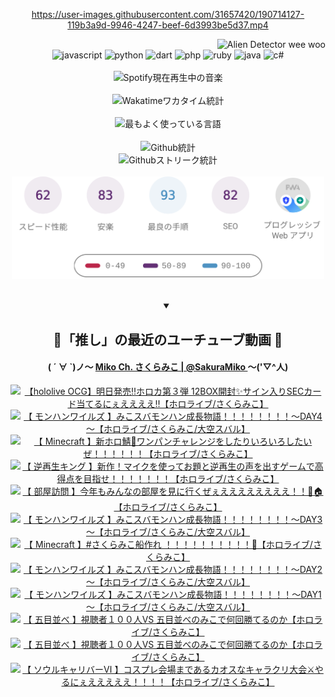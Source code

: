 <!-- START: HERO IMAGE GIF ////////// ////////// ////////// -->
<!-- <img src="@/../assets/img/gaming/ghost-of-tsushima.gif" width="100%"  alt="nellyXinwei's Hero Gif Image"/> -->
<!-- END: HERO IMAGE GIF ////////// ////////// ////////// -->

<div align="center" >  
  
<!-- START:ワンピース 第1015話「ルフィはRED ROCを使う」 -->
<https://user-images.githubusercontent.com/31657420/190714127-119b3a9d-9946-4247-beef-6d3993be5d37.mp4>
<!-- END:ワンピース 第1015話「ルフィはRED ROCを使う」 -->

<!-- START:VISITOR COUNTER -->
<div width="100%" align="right">
<img src="https://komarev.com/ghpvc/?username=nellyXinwei&label=🛸&color=grey&style=for-the-badge&labelcolor=ffffff" alt="Alien Detector wee woo"/>
</div>
<!-- END:VISITOR COUNTER -->

<!-- START: PROGRAMMING LANGUAGES -->
<!-- 色彩 Color Scheme:
#961E3A, #8A0D42, #5A0640, #4F265E, #2B355A, #3E759B, #CC4246,
#BB2649, #AD1052, #700750, #633075, #364270, #4E92C2, #FF5357
Sauce: https://www.webcreatorbox.com/inspiration/pantone-2023
-->

<img src="https://img.shields.io/badge/javascript%20-%23BB2649.svg?&style=for-the-badge&logo=javascript&logoColor=white&labelColor=961E3A" alt="javascript"/>
<img src="https://img.shields.io/badge/python%20-%23AD1052.svg?&style=for-the-badge&logo=python&logoColor=white&labelColor=8A0D42" alt="python" />
<img src="https://img.shields.io/badge/dart%20-%23700750.svg?&style=for-the-badge&logo=dart&logoColor=white&labelColor=5A0640" alt="dart"/>
<img src="https://img.shields.io/badge/php%20-%23633075.svg?&style=for-the-badge&logo=php&logoColor=white&labelColor=4F265E" alt="php"/>
<img src="https://img.shields.io/badge/ruby%20-%23364270.svg?&style=for-the-badge&logo=ruby&logoColor=white&labelColor=2B355A" alt="ruby"/>
<img src="https://img.shields.io/badge/java%20-%234E92C2.svg?&style=for-the-badge&logo=openjdk&logoColor=white&labelColor=3E759B" alt="java"/>
<img src="https://img.shields.io/badge/c%23-%23FF5357.svg?style=for-the-badge&logo=c-sharp&logoColor=white&labelColor=CC4246" alt="c#"/>  
<!-- END: PROGRAMMING LANGUAGES -->

<br>
<br>

<!-- START: MUSIC STATUS -->
  <!-- <a href="https://newojima-gsrs-20220114.vercel.app/api/now-playing?open">
    <img src="https://newojima-gsrs-20220114.vercel.app/api/now-playing" alt="Spotify現在再生中の音楽">
  </a> -->
  <img src="https://newojima-grss-20230114.vercel.app/api/spotify?border_color=transparent" alt="Spotify現在再生中の音楽" width="280px">
<!-- END: MUSIC STATUS -->

<br>
<br>

<!-- START: GITHUB STATUS -->
<!-- 色彩 Color Scheme:  #BB2649, #AD1052, #700750, #633075 -->
<img align="center" src="https://newojima-grs-20230109.vercel.app/api/wakatime?username=newojima&layout=compact&langs_count=10&locale=ja&hide_title=false&title_color=fff&hide_border=true&text_color=fff&bg_color=BB2649,BB2649,633075,633075&hide=other,css,html,bash,xml,git%20config,makefile,properties,yaml,markdown,text,json,jsx" alt="Wakatimeワカタイム統計" width="500px"/>

<br>
<br>

<!-- 色彩 Color Scheme:  #633075, #364270, #4E92C2 -->
  <img align="center" src="https://newojima-grs-20230109.vercel.app/api/top-langs?username=newojima&layout=compact&text_color=fff&icon_color=fff&hide_border=true&&locale=ja&hide_title=false&title_color=fff&include_all_commits=true&card_width=445&langs_count=11&hide=c%23,powershell,shaderlab,hlsl,makefile,jupyter%20notebook,python,html,css,shell,batchfile,less,liquid,hack,scss&bg_color=4F265E,633075,4E92C2" alt="最もよく使っている言語" width="500px"/>

<br>
<br>

<!-- 色彩 Color Scheme:  #4E92C2, #FF5357 -->
  <img align="center" src="https://newojima-grs-20230109.vercel.app/api?username=newojima&rank_icon=github&show_icons=true&&locale=ja&title_color=fff&text_color=fff&icon_color=fff&hide_border=true&hide_title=false&count_private=true&include_all_commits=true&card_width=495&disable_animations=true&bg_color=4E92C2,4E92C2,FF5357" alt="Github統計" width="500px"/>

<br>

<img align="center" src="https://streak-stats.demolab.com?user=newojima&theme=dark&hide_border=true&locale=ja&ring=BB2649&stroke=222222&background=151515&sideLabels=BB2649&currStreakLabel=ffffff&border=BB2649&fire=FF5357&currStreakNum=ffffff&sideNums=FF5357&dates=ffffff" alt="Githubストリーク統計" width="500px"/>

<br>
<br>

  <img align="center" width="500px" src="@/../assets/img/page-insights.svg" alt="Githubページの洞察"/>
  
</div>
<!-- END: GITHUB STATUS -->

<br>
<br>

<div align="center">
<details open>
  <summary>

  </summary>

  <h2 align="center">🌸「推し」の最近のユーチューブ動画 🌸</h2>
  <h4>
  ( ´ ∀ `)ノ～ 
  <a href="https://www.youtube.com/@SakuraMiko">Miko Ch. さくらみこ | @SakuraMiko
  </a>
   ～('▽^人)
  </h4>

  <!-- BEGIN YOUTUBE-CARDS -->
<a href="https://www.youtube.com/watch?v=-8ZHJa24LJ4"><img src="https://ytcards.demolab.com/?id=-8ZHJa24LJ4&title=%E3%80%90hololive+OCG%E3%80%91%E6%98%8E%E6%97%A5%E7%99%BA%E5%A3%B2%E2%80%BC%E3%83%9B%E3%83%AD%E3%82%AB%E7%AC%AC%EF%BC%93%E5%BC%BE+12BOX%E9%96%8B%E5%B0%81%E2%9C%A8%E3%82%B5%E3%82%A4%E3%83%B3%E5%85%A5%E3%82%8ASEC%E3%82%AB%E3%83%BC%E3%83%89%E5%BD%93%E3%81%A6%E3%82%8B%E3%81%AB%E3%81%87%E3%81%88%E3%81%88%E3%81%88%E3%81%88%E2%80%BC%E3%80%90%E3%83%9B%E3%83%AD%E3%83%A9%E3%82%A4%E3%83%96%2F%E3%81%95%E3%81%8F%E3%82%89%E3%81%BF%E3%81%93%E3%80%91&lang=ja&timestamp=1742475608&background_color=%230d1117&title_color=%23ffffff&stats_color=%23dedede&max_title_lines=1&width=187&border_radius=5&duration=6617" alt="【hololive OCG】明日発売‼ホロカ第３弾 12BOX開封✨サイン入りSECカード当てるにぇええええ‼【ホロライブ/さくらみこ】" title="【hololive OCG】明日発売‼ホロカ第３弾 12BOX開封✨サイン入りSECカード当てるにぇええええ‼【ホロライブ/さくらみこ】"></a>
<a href="https://www.youtube.com/watch?v=KI4UKg3Kcg4"><img src="https://ytcards.demolab.com/?id=KI4UKg3Kcg4&title=%E3%80%90+%E3%83%A2%E3%83%B3%E3%83%8F%E3%83%B3%E3%83%AF%E3%82%A4%E3%83%AB%E3%82%BA+%E3%80%91%E3%81%BF%E3%81%93%E3%82%B9%E3%83%90%E3%83%A2%E3%83%B3%E3%83%8F%E3%83%B3%E6%88%90%E9%95%B7%E7%89%A9%E8%AA%9E%EF%BC%81%EF%BC%81%EF%BC%81%EF%BC%81%EF%BC%81%EF%BC%81%EF%BC%81%EF%BC%81%EF%BD%9EDAY4%EF%BD%9E%E3%80%90%E3%83%9B%E3%83%AD%E3%83%A9%E3%82%A4%E3%83%96%2F%E3%81%95%E3%81%8F%E3%82%89%E3%81%BF%E3%81%93%2F%E5%A4%A7%E7%A9%BA%E3%82%B9%E3%83%90%E3%83%AB%E3%80%91&lang=ja&timestamp=1742401621&background_color=%230d1117&title_color=%23ffffff&stats_color=%23dedede&max_title_lines=1&width=187&border_radius=5&duration=11134" alt="【 モンハンワイルズ 】みこスバモンハン成長物語！！！！！！！！～DAY4～【ホロライブ/さくらみこ/大空スバル】" title="【 モンハンワイルズ 】みこスバモンハン成長物語！！！！！！！！～DAY4～【ホロライブ/さくらみこ/大空スバル】"></a>
<a href="https://www.youtube.com/watch?v=Lvnu_lAcdxI"><img src="https://ytcards.demolab.com/?id=Lvnu_lAcdxI&title=%E3%80%90+Minecraft+%E3%80%91%E6%96%B0%E3%83%9B%E3%83%AD%E9%AF%96%F0%9F%8C%B1%E3%83%AF%E3%83%B3%E3%83%91%E3%83%B3%E3%83%81%E3%83%A3%E3%83%AC%E3%83%B3%E3%82%B8%E3%82%92%E3%81%97%E3%81%9F%E3%82%8A%E3%81%84%E3%82%8D%E3%81%84%E3%82%8D%E3%81%97%E3%81%9F%E3%81%84%E3%81%9C%EF%BC%81%EF%BC%81%EF%BC%81%EF%BC%81%EF%BC%81%EF%BC%81%E3%80%90%E3%83%9B%E3%83%AD%E3%83%A9%E3%82%A4%E3%83%96%2F%E3%81%95%E3%81%8F%E3%82%89%E3%81%BF%E3%81%93%E3%80%91&lang=ja&timestamp=1742316044&background_color=%230d1117&title_color=%23ffffff&stats_color=%23dedede&max_title_lines=1&width=187&border_radius=5&duration=15157" alt="【 Minecraft 】新ホロ鯖🌱ワンパンチャレンジをしたりいろいろしたいぜ！！！！！！【ホロライブ/さくらみこ】" title="【 Minecraft 】新ホロ鯖🌱ワンパンチャレンジをしたりいろいろしたいぜ！！！！！！【ホロライブ/さくらみこ】"></a>
<a href="https://www.youtube.com/watch?v=lWESBbpBclU"><img src="https://ytcards.demolab.com/?id=lWESBbpBclU&title=%E3%80%90+%E9%80%86%E5%86%8D%E7%94%9F%E3%82%AD%E3%83%B3%E3%82%B0+%E3%80%91%E6%96%B0%E4%BD%9C%EF%BC%81%E3%83%9E%E3%82%A4%E3%82%AF%E3%82%92%E4%BD%BF%E3%81%A3%E3%81%A6%E3%81%8A%E9%A1%8C%E3%81%A8%E9%80%86%E5%86%8D%E7%94%9F%E3%81%AE%E5%A3%B0%E3%82%92%E5%87%BA%E3%81%99%E3%82%B2%E3%83%BC%E3%83%A0%E3%81%A7%E9%AB%98%E5%BE%97%E7%82%B9%E3%82%92%E7%9B%AE%E6%8C%87%E3%81%9B%EF%BC%81%EF%BC%81%EF%BC%81%EF%BC%81%EF%BC%81%EF%BC%81%EF%BC%81%E3%80%90%E3%83%9B%E3%83%AD%E3%83%A9%E3%82%A4%E3%83%96%2F%E3%81%95%E3%81%8F%E3%82%89%E3%81%BF%E3%81%93%E3%80%91&lang=ja&timestamp=1742298156&background_color=%230d1117&title_color=%23ffffff&stats_color=%23dedede&max_title_lines=1&width=187&border_radius=5&duration=5472" alt="【 逆再生キング 】新作！マイクを使ってお題と逆再生の声を出すゲームで高得点を目指せ！！！！！！！【ホロライブ/さくらみこ】" title="【 逆再生キング 】新作！マイクを使ってお題と逆再生の声を出すゲームで高得点を目指せ！！！！！！！【ホロライブ/さくらみこ】"></a>
<a href="https://www.youtube.com/watch?v=xhKgulrl950"><img src="https://ytcards.demolab.com/?id=xhKgulrl950&title=%E3%80%90+%E9%83%A8%E5%B1%8B%E8%A8%AA%E5%95%8F+%E3%80%91%E4%BB%8A%E5%B9%B4%E3%82%82%E3%81%BF%E3%82%93%E3%81%AA%E3%81%AE%E9%83%A8%E5%B1%8B%E3%82%92%E8%A6%8B%E3%81%AB%E8%A1%8C%E3%81%8F%E3%81%9C%E3%81%87%E3%81%88%E3%81%88%E3%81%88%E3%81%88%E3%81%88%E3%81%88%E3%81%88%E3%81%88%EF%BC%81%EF%BC%81%F0%9F%8C%B8%F0%9F%8F%A0%E3%80%90%E3%83%9B%E3%83%AD%E3%83%A9%E3%82%A4%E3%83%96%2F%E3%81%95%E3%81%8F%E3%82%89%E3%81%BF%E3%81%93%E3%80%91&lang=ja&timestamp=1742223534&background_color=%230d1117&title_color=%23ffffff&stats_color=%23dedede&max_title_lines=1&width=187&border_radius=5&duration=8579" alt="【 部屋訪問 】今年もみんなの部屋を見に行くぜぇええええええええ！！🌸🏠【ホロライブ/さくらみこ】" title="【 部屋訪問 】今年もみんなの部屋を見に行くぜぇええええええええ！！🌸🏠【ホロライブ/さくらみこ】"></a>
<a href="https://www.youtube.com/watch?v=bPZM-OfXBII"><img src="https://ytcards.demolab.com/?id=bPZM-OfXBII&title=%E3%80%90+%E3%83%A2%E3%83%B3%E3%83%8F%E3%83%B3%E3%83%AF%E3%82%A4%E3%83%AB%E3%82%BA+%E3%80%91%E3%81%BF%E3%81%93%E3%82%B9%E3%83%90%E3%83%A2%E3%83%B3%E3%83%8F%E3%83%B3%E6%88%90%E9%95%B7%E7%89%A9%E8%AA%9E%EF%BC%81%EF%BC%81%EF%BC%81%EF%BC%81%EF%BC%81%EF%BC%81%EF%BC%81%EF%BC%81%EF%BD%9EDAY3%EF%BD%9E%E3%80%90%E3%83%9B%E3%83%AD%E3%83%A9%E3%82%A4%E3%83%96%2F%E3%81%95%E3%81%8F%E3%82%89%E3%81%BF%E3%81%93%2F%E5%A4%A7%E7%A9%BA%E3%82%B9%E3%83%90%E3%83%AB%E3%80%91&lang=ja&timestamp=1742140310&background_color=%230d1117&title_color=%23ffffff&stats_color=%23dedede&max_title_lines=1&width=187&border_radius=5&duration=12803" alt="【 モンハンワイルズ 】みこスバモンハン成長物語！！！！！！！！～DAY3～【ホロライブ/さくらみこ/大空スバル】" title="【 モンハンワイルズ 】みこスバモンハン成長物語！！！！！！！！～DAY3～【ホロライブ/さくらみこ/大空スバル】"></a>
<a href="https://www.youtube.com/watch?v=e9ylccCckIs"><img src="https://ytcards.demolab.com/?id=e9ylccCckIs&title=%E3%80%90+Minecraft+%E3%80%91%23%E3%81%95%E3%81%8F%E3%82%89%E3%81%BF%E3%81%93%E8%88%B9%E4%BD%9C%E3%82%8C+%EF%BC%81%EF%BC%81%EF%BC%81%EF%BC%81%EF%BC%81%EF%BC%81%EF%BC%81%EF%BC%81%EF%BC%81%EF%BC%81%F0%9F%9A%A2%E3%80%90%E3%83%9B%E3%83%AD%E3%83%A9%E3%82%A4%E3%83%96%2F%E3%81%95%E3%81%8F%E3%82%89%E3%81%BF%E3%81%93%E3%80%91&lang=ja&timestamp=1742057250&background_color=%230d1117&title_color=%23ffffff&stats_color=%23dedede&max_title_lines=1&width=187&border_radius=5&duration=12586" alt="【 Minecraft 】#さくらみこ船作れ ！！！！！！！！！！🚢【ホロライブ/さくらみこ】" title="【 Minecraft 】#さくらみこ船作れ ！！！！！！！！！！🚢【ホロライブ/さくらみこ】"></a>
<a href="https://www.youtube.com/watch?v=-JC7XZo-DOM"><img src="https://ytcards.demolab.com/?id=-JC7XZo-DOM&title=%E3%80%90+%E3%83%A2%E3%83%B3%E3%83%8F%E3%83%B3%E3%83%AF%E3%82%A4%E3%83%AB%E3%82%BA+%E3%80%91%E3%81%BF%E3%81%93%E3%82%B9%E3%83%90%E3%83%A2%E3%83%B3%E3%83%8F%E3%83%B3%E6%88%90%E9%95%B7%E7%89%A9%E8%AA%9E%EF%BC%81%EF%BC%81%EF%BC%81%EF%BC%81%EF%BC%81%EF%BC%81%EF%BC%81%EF%BC%81%EF%BD%9EDAY2%EF%BD%9E%E3%80%90%E3%83%9B%E3%83%AD%E3%83%A9%E3%82%A4%E3%83%96%2F%E3%81%95%E3%81%8F%E3%82%89%E3%81%BF%E3%81%93%2F%E5%A4%A7%E7%A9%BA%E3%82%B9%E3%83%90%E3%83%AB%E3%80%91&lang=ja&timestamp=1741881289&background_color=%230d1117&title_color=%23ffffff&stats_color=%23dedede&max_title_lines=1&width=187&border_radius=5&duration=15104" alt="【 モンハンワイルズ 】みこスバモンハン成長物語！！！！！！！！～DAY2～【ホロライブ/さくらみこ/大空スバル】" title="【 モンハンワイルズ 】みこスバモンハン成長物語！！！！！！！！～DAY2～【ホロライブ/さくらみこ/大空スバル】"></a>
<a href="https://www.youtube.com/watch?v=prYdKNbj8cQ"><img src="https://ytcards.demolab.com/?id=prYdKNbj8cQ&title=%E3%80%90+%E3%83%A2%E3%83%B3%E3%83%8F%E3%83%B3%E3%83%AF%E3%82%A4%E3%83%AB%E3%82%BA+%E3%80%91%E3%81%BF%E3%81%93%E3%82%B9%E3%83%90%E3%83%A2%E3%83%B3%E3%83%8F%E3%83%B3%E6%88%90%E9%95%B7%E7%89%A9%E8%AA%9E%EF%BC%81%EF%BC%81%EF%BC%81%EF%BC%81%EF%BC%81%EF%BC%81%EF%BC%81%EF%BC%81%EF%BD%9EDAY1%EF%BD%9E%E3%80%90%E3%83%9B%E3%83%AD%E3%83%A9%E3%82%A4%E3%83%96%2F%E3%81%95%E3%81%8F%E3%82%89%E3%81%BF%E3%81%93%2F%E5%A4%A7%E7%A9%BA%E3%82%B9%E3%83%90%E3%83%AB%E3%80%91&lang=ja&timestamp=1741794370&background_color=%230d1117&title_color=%23ffffff&stats_color=%23dedede&max_title_lines=1&width=187&border_radius=5&duration=11882" alt="【 モンハンワイルズ 】みこスバモンハン成長物語！！！！！！！！～DAY1～【ホロライブ/さくらみこ/大空スバル】" title="【 モンハンワイルズ 】みこスバモンハン成長物語！！！！！！！！～DAY1～【ホロライブ/さくらみこ/大空スバル】"></a>
<a href="https://www.youtube.com/watch?v=UfYj_25d8Xg"><img src="https://ytcards.demolab.com/?id=UfYj_25d8Xg&title=%E3%80%90+%E4%BA%94%E7%9B%AE%E4%B8%A6%E3%81%B9+%E3%80%91%E8%A6%96%E8%81%B4%E8%80%85%EF%BC%91%EF%BC%90%EF%BC%90%E4%BA%BAVS+%E4%BA%94%E7%9B%AE%E4%B8%A6%E3%81%B9%E3%81%AE%E3%81%BF%E3%81%93%E3%81%A7%E4%BD%95%E5%9B%9E%E5%8B%9D%E3%81%A6%E3%82%8B%E3%81%AE%E3%81%8B%E3%80%90%E3%83%9B%E3%83%AD%E3%83%A9%E3%82%A4%E3%83%96%2F%E3%81%95%E3%81%8F%E3%82%89%E3%81%BF%E3%81%93%E3%80%91&lang=ja&timestamp=1741720002&background_color=%230d1117&title_color=%23ffffff&stats_color=%23dedede&max_title_lines=1&width=187&border_radius=5&duration=19944" alt="【 五目並べ 】視聴者１００人VS 五目並べのみこで何回勝てるのか【ホロライブ/さくらみこ】" title="【 五目並べ 】視聴者１００人VS 五目並べのみこで何回勝てるのか【ホロライブ/さくらみこ】"></a>
<a href="https://www.youtube.com/watch?v=ViImt7LeJMA"><img src="https://ytcards.demolab.com/?id=ViImt7LeJMA&title=%E3%80%90+%E4%BA%94%E7%9B%AE%E4%B8%A6%E3%81%B9+%E3%80%91%E8%A6%96%E8%81%B4%E8%80%85%EF%BC%91%EF%BC%90%EF%BC%90%E4%BA%BAVS+%E4%BA%94%E7%9B%AE%E4%B8%A6%E3%81%B9%E3%81%AE%E3%81%BF%E3%81%93%E3%81%A7%E4%BD%95%E5%9B%9E%E5%8B%9D%E3%81%A6%E3%82%8B%E3%81%AE%E3%81%8B%E3%80%90%E3%83%9B%E3%83%AD%E3%83%A9%E3%82%A4%E3%83%96%2F%E3%81%95%E3%81%8F%E3%82%89%E3%81%BF%E3%81%93%E3%80%91&lang=ja&timestamp=1741699322&background_color=%230d1117&title_color=%23ffffff&stats_color=%23dedede&max_title_lines=1&width=187&border_radius=5&duration=891" alt="【 五目並べ 】視聴者１００人VS 五目並べのみこで何回勝てるのか【ホロライブ/さくらみこ】" title="【 五目並べ 】視聴者１００人VS 五目並べのみこで何回勝てるのか【ホロライブ/さくらみこ】"></a>
<a href="https://www.youtube.com/watch?v=7EE_0UZN5qM"><img src="https://ytcards.demolab.com/?id=7EE_0UZN5qM&title=%E3%80%90+%E3%82%BD%E3%82%A6%E3%83%AB%E3%82%AD%E3%83%A3%E3%83%AA%E3%83%90%E3%83%BC%E2%85%A5+%E3%80%91%E3%82%B3%E3%82%B9%E3%83%97%E3%83%AC%E4%BC%9A%E5%A0%B4%E3%81%BE%E3%81%A7%E3%81%82%E3%82%8B%E3%82%AB%E3%82%AA%E3%82%B9%E3%81%AA%E3%82%AD%E3%83%A3%E3%83%A9%E3%82%AF%E3%83%AA%E5%A4%A7%E4%BC%9A%E2%9A%94%E3%82%84%E3%82%8B%E3%81%AB%E3%81%87%E3%81%88%E3%81%88%E3%81%88%E3%81%88%E3%81%88%EF%BC%81%EF%BC%81%EF%BC%81%EF%BC%81%E3%80%90%E3%83%9B%E3%83%AD%E3%83%A9%E3%82%A4%E3%83%96%2F%E3%81%95%E3%81%8F%E3%82%89%E3%81%BF%E3%81%93%E3%80%91&lang=ja&timestamp=1741621665&background_color=%230d1117&title_color=%23ffffff&stats_color=%23dedede&max_title_lines=1&width=187&border_radius=5&duration=11124" alt="【 ソウルキャリバーⅥ 】コスプレ会場まであるカオスなキャラクリ大会⚔やるにぇえええええ！！！！【ホロライブ/さくらみこ】" title="【 ソウルキャリバーⅥ 】コスプレ会場まであるカオスなキャラクリ大会⚔やるにぇえええええ！！！！【ホロライブ/さくらみこ】"></a>
<!-- END YOUTUBE-CARDS -->

</div>
  
</details>
